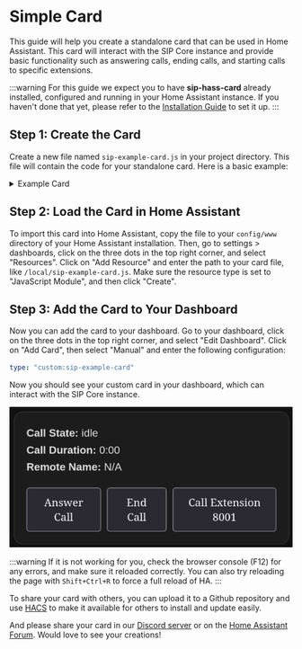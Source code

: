 

# Simple Card

This guide will help you create a standalone card that can be used in Home Assistant. This card will interact with the SIP Core instance and provide basic functionality such as answering calls, ending calls, and starting calls to specific extensions.

:::warning
For this guide we expect you to have **sip-hass-card** already installed, configured and running in your Home Assistant instance. If you haven't done that yet, please refer to the [Installation Guide](../installation.md) to set it up.
:::

## Step 1: Create the Card
Create a new file named `sip-example-card.js` in your project directory. This file will contain the code for your standalone card. Here is a basic example:

<details>
<summary>Example Card</summary>

This example shows how to create a standalone card that can be used in Home Assistant. It includes basic functionality to interact with the SIP Core instance.

```js
import { LitElement, html, css } from "https://cdn.jsdelivr.net/npm/lit-element@4.2.0/+esm";


class ExampleCard extends LitElement {
    sipCore;

    static styles = css`
        ha-card {
            padding: 16px;
            font-family: Arial, sans-serif;
        }

        .status {
            margin-bottom: 16px;
        }

        .buttons {
            display: flex;
            gap: 8px;
        }

        button {
            padding: 8px 16px;
            font-size: 14px;
            cursor: pointer;
        }
    `;

    connectedCallback() {
        super.connectedCallback();
        window.addEventListener("sipcore-update", this.updateHandler);
    }

    disconnectedCallback() {
        super.disconnectedCallback();
        window.removeEventListener("sipcore-update", this.updateHandler);
    }

    updateHandler = () => {
        if (!this.sipCore) {
            this.sipCore = window.sipCore;
        }
        this.requestUpdate();
    };

    setConfig(config) {
        // Validate the config here
    }

    render() {
        if (!this.sipCore) {
            return html`<div>Loading...</div>`;
        }

        return html`
            <ha-card>
                <div class="status">
                    <strong>Call State:</strong> ${this.sipCore.callState}<br />
                    <strong>Call Duration:</strong> ${this.sipCore.callDuration}<br />
                    <strong>Remote Name:</strong> ${this.sipCore.remoteName || "N/A"}<br />
                </div>
                <div class="buttons">
                    <button @click=${() => this.sipCore.answerCall()}>Answer Call</button>
                    <button @click=${() => this.sipCore.endCall()}>End Call</button>
                    <button @click=${() => this.sipCore.startCall("8001")}>Call Extension 8001</button>
                </div>
            </ha-card>
        `;
    }
}

customElements.define("sip-example-card", ExampleCard);
window.customCards = window.customCards || [];
window.customCards.push({
    type: "sip-example-card",
    name: "SIP Example Card",
    preview: true,
    description: "SIP Example Card",
});
```
</details>

## Step 2: Load the Card in Home Assistant

To import this card into Home Assistant, copy the file to your `config/www` directory of your Home Assistant installation. Then, go to settings > dashboards, click on the three dots in the top right corner, and select "Resources". Click on "Add Resource" and enter the path to your card file, like `/local/sip-example-card.js`.
Make sure the resource type is set to "JavaScript Module", and then click "Create".

## Step 3: Add the Card to Your Dashboard

Now you can add the card to your dashboard. Go to your dashboard, click on the three dots in the top right corner, and select "Edit Dashboard". Click on "Add Card", then select "Manual" and enter the following configuration:

```yaml
type: "custom:sip-example-card"
```

Now you should see your custom card in your dashboard, which can interact with the SIP Core instance.

![working custom card](image-1.png)

:::warning
If it is not working for you, check the browser console (F12) for any errors, and make sure it reloaded correctly. You can also try reloading the page with `Shift+Ctrl+R` to force a full reload of HA.
:::

To share your card with others, you can upload it to a Github repository and use [HACS](https://www.hacs.xyz/docs/publish/plugin/) to make it available for others to install and update easily.

And please share your card in our [Discord server](https://discordapp.com/invite/qxnDtHbwuD) or on the [Home Assistant Forum](https://community.home-assistant.io/). Would love to see your creations!
